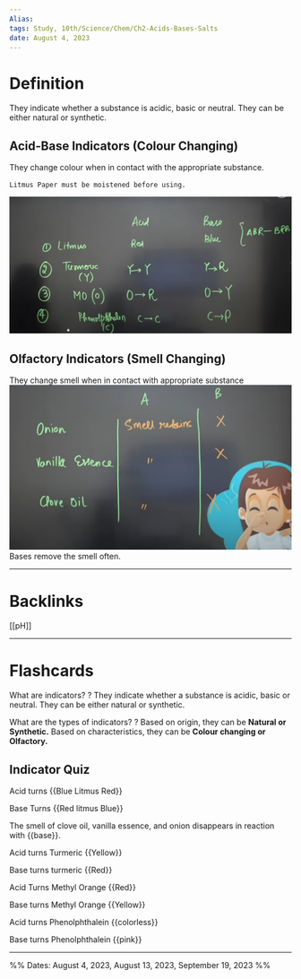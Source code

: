 ```yaml
---
Alias:
tags: Study, 10th/Science/Chem/Ch2-Acids-Bases-Salts
date: August 4, 2023
---
```

# Definition
They indicate whether a substance is acidic, basic or neutral.
They can be either natural or synthetic.
## Acid-Base Indicators (Colour Changing)
They change colour when in contact with the appropriate substance.

```ad-note
Litmus Paper must be moistened before using.
```

![Pasted image 20230804222115.png](assets/pasted-image-20230804222115-8da773deb8f81e186125224092a04815.png)
## Olfactory Indicators (Smell Changing)
They change smell when in contact with appropriate substance
![Pasted image 20230804222339.png](assets/pasted-image-20230804222339-c4f932264dc1d5ade25301f35ebc9438.png)
Bases remove the smell often.

---
# Backlinks
[[pH]]

---
# Flashcards

What are indicators?
?
They indicate whether a substance is acidic, basic or neutral.
They can be either natural or synthetic.
<!--SR:!2024-07-10,232,260-->

What are the types of indicators?
?
Based on origin, they can be **Natural or Synthetic.**
Based on characteristics, they can be **Colour changing or Olfactory.**
<!--SR:!2024-11-03,256,240-->

## Indicator Quiz
Acid turns {{Blue Litmus Red}}
<!--SR:!2024-06-02,192,260-->

Base Turns {{Red litmus Blue}}
<!--SR:!2024-08-15,254,280-->

The smell of clove oil, vanilla essence, and onion disappears in reaction with {{base}}.
<!--SR:!2024-08-04,156,180-->

Acid turns Turmeric {{Yellow}}
<!--SR:!2024-03-16,131,260-->

Base turns turmeric {{Red}}
<!--SR:!2024-08-14,261,280-->

Acid Turns Methyl Orange {{Red}}
<!--SR:!2024-03-11,26,260-->

Base turns Methyl Orange {{Yellow}}
<!--SR:!2024-10-15,232,260-->

Acid turns Phenolphthalein {{colorless}}
<!--SR:!2024-06-13,194,260-->

Base turns Phenolphthalein {{pink}}
<!--SR:!2024-04-02,148,266-->

---

%%
Dates: August 4, 2023, August 13, 2023, September 19, 2023
%%